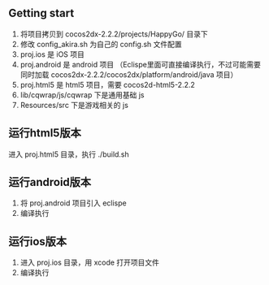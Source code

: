## Getting start

1. 将项目拷贝到 cocos2dx-2.2.2/projects/HappyGo/ 目录下
2. 修改 config_akira.sh 为自己的 config.sh 文件配置
3. proj.ios 是 iOS 项目
4. proj.android 是 android 项目 （Eclispe里面可直接编译执行，不过可能需要同时加载 cocos2dx-2.2.2/cocos2dx/platform/android/java 项目）
5. proj.html5 是 html5 项目，需要 cocos2d-html5-2.2.2
6. lib/cqwrap/js/cqwrap 下是通用基础 js
7. Resources/src 下是游戏相关的 js

## 运行html5版本

进入 proj.html5 目录，执行 ./build.sh

## 运行android版本

1. 将 proj.android 项目引入 eclispe
2. 编译执行

## 运行ios版本

1. 进入 proj.ios 目录，用 xcode 打开项目文件
2. 编译执行